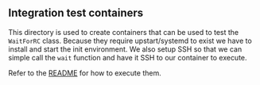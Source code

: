 ## Integration test containers

This directory is used to create containers that can be used to test the `WaitForRC` class. Because they require upstart/systemd to exist we have to install and start the init environment. We also setup SSH so that we can simple call the `wait` function and have it SSH to our container to execute.

Refer to the [README](../../README.md#running-tests) for how to execute them.
